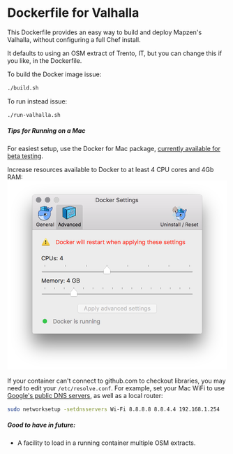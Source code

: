 # Dockerfile for Valhalla

This Dockerfile provides an easy way to build and deploy Mapzen's Valhalla,
without configuring a full Chef install.

It defaults to using an OSM extract of Trento, IT, but you can change this if
you like, in the Dockerfile.

To build the Docker image issue:

```sh
./build.sh
```

To run instead issue:
```sh
./run-valhalla.sh
```

##### Tips for Running on a Mac

For easiest setup, use the Docker for Mac package, [currently available for beta testing](https://blog.docker.com/2016/03/docker-for-mac-windows-beta/).

Increase resources available to Docker to at least 4 CPU cores and 4Gb RAM: ![Docker for Mac settings](docker-for-mac-settings.png)

If your container can't connect to github.com to checkout libraries, you may need to edit your `/etc/resolve.conf`. For example, set your Mac WiFi to use [Google's public DNS servers](https://developers.google.com/speed/public-dns/), as well as a local router:

```sh
sudo networksetup -setdnsservers Wi-Fi 8.8.8.8 8.8.4.4 192.168.1.254
```

##### Good to have in future:
- A facility to load in a running container multiple OSM extracts.
